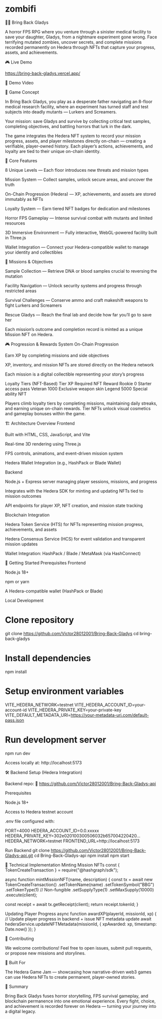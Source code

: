 # zombifi
🧟‍♂️ Bring Back Gladys

A horror FPS RPG where you venture through a sinister medical facility to save your daughter, Gladys, from a nightmare experiment gone wrong. Face terrifying mutated zombies, uncover secrets, and complete missions recorded permanently on Hedera through NFTs that capture your progress, assets, and achievements.

🎮 Live Demo

https://bring-back-gladys.vercel.app/

🎥 Demo Video

🎯 Game Concept

In Bring Back Gladys, you play as a desperate father navigating an 8-floor medical research facility, where an experiment has turned staff and test subjects into deadly mutants — Lurkers and Screamers.

Your mission: save Gladys and survive by collecting critical test samples, completing objectives, and battling horrors that lurk in the dark.

The game integrates the Hedera NFT system to record your mission progress, assets, and player milestones directly on-chain — creating a verifiable, player-owned history. Each player’s actions, achievements, and loyalty are tied to their unique on-chain identity.

🌌 Core Features

8 Unique Levels — Each floor introduces new threats and mission types

Mission System — Collect samples, unlock secure areas, and uncover the truth

On-Chain Progression (Hedera) — XP, achievements, and assets are stored immutably as NFTs

Loyalty System — Earn tiered NFT badges for dedication and milestones

Horror FPS Gameplay — Intense survival combat with mutants and limited resources

3D Immersive Environment — Fully interactive, WebGL-powered facility built in Three.js

Wallet Integration — Connect your Hedera-compatible wallet to manage your identity and collectibles

🧩 Missions & Objectives

Sample Collection — Retrieve DNA or blood samples crucial to reversing the mutation

Facility Navigation — Unlock security systems and progress through restricted areas

Survival Challenges — Conserve ammo and craft makeshift weapons to fight Lurkers and Screamers

Rescue Gladys — Reach the final lab and decide how far you’ll go to save her

Each mission’s outcome and completion record is minted as a unique Mission NFT on Hedera.

🎮 Progression & Rewards System
On-Chain Progression

Earn XP by completing missions and side objectives

XP, inventory, and mission NFTs are stored directly on the Hedera network

Each mission is a digital collectible representing your story’s progress

Loyalty Tiers (NFT-Based)
Tier	XP Required	NFT Reward
Rookie	0	Starter access pass
Veteran	1000	Exclusive weapon skin
Legend	5000	Special ability NFT

Players climb loyalty tiers by completing missions, maintaining daily streaks, and earning unique on-chain rewards.
Tier NFTs unlock visual cosmetics and gameplay bonuses within the game.

🏗️ Architecture Overview
Frontend

Built with HTML, CSS, JavaScript, and Vite

Real-time 3D rendering using Three.js

FPS controls, animations, and event-driven mission system

Hedera Wallet Integration (e.g., HashPack or Blade Wallet)

Backend

Node.js + Express server managing player sessions, missions, and progress

Integrates with the Hedera SDK for minting and updating NFTs tied to mission outcomes

API endpoints for player XP, NFT creation, and mission state tracking

Blockchain Integration

Hedera Token Service (HTS) for NFTs representing mission progress, achievements, and assets

Hedera Consensus Service (HCS) for event validation and transparent mission updates

Wallet Integration: HashPack / Blade / MetaMask (via HashConnect)

🚀 Getting Started
Prerequisites Frontend

Node.js 18+

npm or yarn

A Hedera-compatible wallet (HashPack or Blade)

Local Development
# Clone repository
git clone https://github.com/Victor28012001/Bring-Back-Gladys
cd bring-back-gladys

# Install dependencies
npm install

# Setup environment variables
VITE_HEDERA_NETWORK=testnet
VITE_HEDERA_ACCOUNT_ID=your-account-id
VITE_HEDERA_PRIVATE_KEY=your-private-key
VITE_DEFAULT_METADATA_URI=https://your-metadata-uri.com/default-pass.json

# Run development server
npm run dev


Access locally at: http://localhost:5173

🛠️ Backend Setup (Hedera Integration)

Backend repo:
🔗 https://github.com/Victor28012001/Bring-Back-Gladys-api

Prerequisites

Node.js 18+

Access to Hedera testnet account

.env file configured with:

PORT=4000
HEDERA_ACCOUNT_ID=0.0.xxxxx
HEDERA_PRIVATE_KEY=302e020100300506032b657004220420...
HEDERA_NETWORK=testnet
FRONTEND_URL=http://localhost:5173

Run Backend
git clone https://github.com/Victor28012001/Bring-Back-Gladys-api.git
cd Bring-Back-Gladys-api
npm install
npm start

🔧 Technical Implementation
Minting Mission NFTs
const { TokenCreateTransaction } = require("@hashgraph/sdk");

async function mintMissionNFT(name, description) {
  const tx = await new TokenCreateTransaction()
    .setTokenName(name)
    .setTokenSymbol("BBG")
    .setTokenType(1) // Non-fungible
    .setSupplyType(1)
    .setMaxSupply(10000)
    .execute(client);

  const receipt = await tx.getReceipt(client);
  return receipt.tokenId;
}

Updating Player Progress
async function awardXP(playerId, missionId, xp) {
  // Update player progress in backend + issue NFT metadata update
  await hederaService.updateNFTMetadata(missionId, { xpAwarded: xp, timestamp: Date.now() });
}

🤝 Contributing

We welcome contributions!
Feel free to open issues, submit pull requests, or propose new missions and storylines.

🧱 Built For

The Hedera Game Jam — showcasing how narrative-driven web3 games can use Hedera NFTs to create permanent, player-owned stories.

🧠 Summary

Bring Back Gladys fuses horror storytelling, FPS survival gameplay, and blockchain permanence into one emotional experience.
Every fight, choice, and achievement is recorded forever on Hedera — turning your journey into a digital legacy.